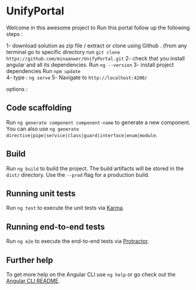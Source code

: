 # UnifyPortal

Welcome in this awesome project 
to Run this portal follow up the following steps : 

1- download solution as zip file / extract 
   or clone using Github . 
   (from any terminal go to specific directory run  `git clone https://github.com/minaanwer/UnifyPortal.git`
2- check that you install angular and all its dependencies. 
   Run  `ng --version`
3- install project dependencies Run `npm update`    
4- type :  `ng serve` 
5- Navigate to `http://localhost:4200/`

options : 

## Code scaffolding

Run `ng generate component component-name` to generate a new component. You can also use `ng generate directive|pipe|service|class|guard|interface|enum|module`.

## Build

Run `ng build` to build the project. The build artifacts will be stored in the `dist/` directory. Use the `--prod` flag for a production build.

## Running unit tests

Run `ng test` to execute the unit tests via [Karma](https://karma-runner.github.io).

## Running end-to-end tests

Run `ng e2e` to execute the end-to-end tests via [Protractor](http://www.protractortest.org/).

## Further help

To get more help on the Angular CLI use `ng help` or go check out the [Angular CLI README](https://github.com/angular/angular-cli/blob/master/README.md).
